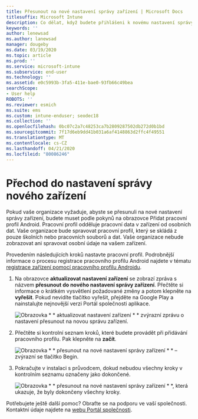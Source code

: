 ```yaml
---
title: Přesunout na nové nastavení správy zařízení | Microsoft Docs
titlesuffix: Microsoft Intune
description: Co dělat, když budete přihlášeni k novému nastavení správy zařízení.
keywords: ''
author: lenewsad
ms.author: lanewsad
manager: dougeby
ms.date: 03/19/2020
ms.topic: article
ms.prod: ''
ms.service: microsoft-intune
ms.subservice: end-user
ms.technology: ''
ms.assetid: e0c5993b-3fa5-411e-bae0-93fb66c49bea
searchScope:
- User help
ROBOTS: ''
ms.reviewer: esmich
ms.suite: ems
ms.custom: intune-enduser; seodec18
ms.collection: ''
ms.openlocfilehash: 0bc07c2a7c48253ca7b2809287502db272d0b1bd
ms.sourcegitcommit: 7f17d6eb9dd41b031a6af4148863d2ffc4f49551
ms.translationtype: MT
ms.contentlocale: cs-CZ
ms.lasthandoff: 04/21/2020
ms.locfileid: "80086246"
---
```

# <a name="move-to-new-device-management-setup"></a>Přechod do nastavení správy nového zařízení  

Pokud vaše organizace vyžaduje, abyste se přesunuli na nové nastavení správy zařízení, budete muset podle pokynů na obrazovce Přidat pracovní profil Android. Pracovní profil odděluje pracovní data v zařízení od osobních dat. Vaše organizace bude spravovat pracovní profil, který se skládá z pouze školních nebo pracovních souborů a dat. Vaše organizace nebude zobrazovat ani spravovat osobní údaje na vašem zařízení. 

Provedením následujících kroků nastavte pracovní profil. Podrobnější informace o procesu registrace pracovního profilu Android najdete v tématu [registrace zařízení pomocí pracovního profilu Androidu](./enroll-device-android-work-profile.md).  

 1. Na obrazovce **aktualizovat nastavení zařízení** se zobrazí zpráva s názvem **přesunout do nového nastavení správy zařízení**. Přečtěte si informace o krátkém vysvětlení požadované změny a potom klepněte na **vyřešit**. Pokud nevidíte tlačítko vyřešit, přejděte na Google Play a nainstalujte nejnovější verzi Portál společnosti aplikace.  

    ![Obrazovka * * aktualizovat nastavení zařízení * * zvýrazní zprávu o nastavení přesunout na novou správu zařízení.](./media/intune-company-portal-update-settings.png)  

2. Přečtěte si kontrolní seznam kroků, které budete provádět při přidávání pracovního profilu. Pak klepněte na **začít**. 

    ![Obrazovka * * přesunout na nové nastavení správy zařízení * * – zvýrazní se tlačítko Begin.](./media/company-portal-unfinished-checklist-2003.png)  

3. Pokračujte v instalaci s průvodcem, dokud nebudou všechny kroky v kontrolním seznamu označeny jako dokončené.  

    ![Obrazovka * * přesunout na nové nastavení správy zařízení * *, která ukazuje, že byly dokončeny všechny kroky.](./media/company-portal-checklist-2003.png)  

Potřebujete ještě další pomoc? Obraťte se na podporu ve vaší společnosti. Kontaktní údaje najdete na [webu Portál společnosti](https://go.microsoft.com/fwlink/?linkid=2010980).  
